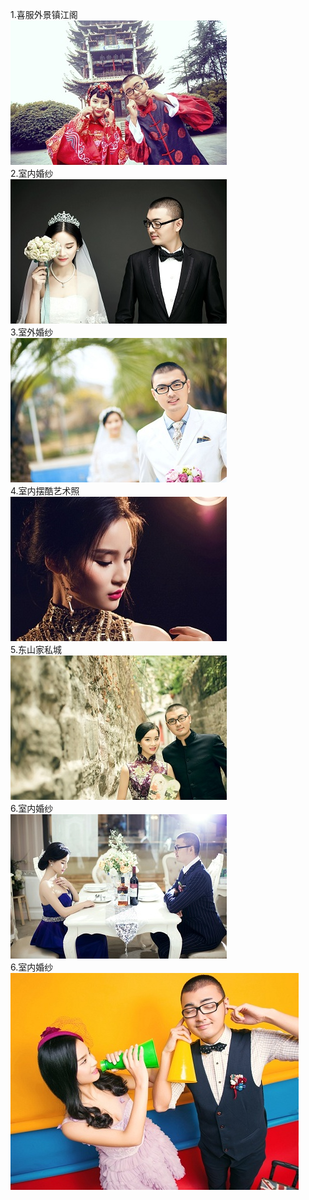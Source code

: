 1.喜服外景镇江阁  
![a](images/a.jpg)  
2.室内婚纱  
![b](images/b.jpg)   
3.室外婚纱   
![d](images/d.jpg)  
4.室内摆酷艺术照     
![e](images/e.jpg)  
5.东山家私城   
![f](images/f.jpg)   
6.室内婚纱  
![g](images/g.jpg)     
6.室内婚纱  
![h](images/h.jpg)  
